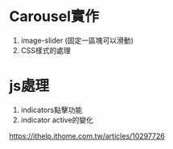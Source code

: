 # Carousel實作

1. image-slider (固定一區塊可以滑動)
2. CSS樣式的處理

# js處理

1. indicators點擊功能
2. indicator active的變化

https://ithelp.ithome.com.tw/articles/10297726